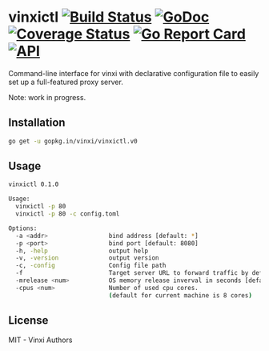 # vinxictl [![Build Status](https://travis-ci.org/vinxi/vinxictl.png)](https://travis-ci.org/vinxi/vinxictl) [![GoDoc](https://godoc.org/github.com/vinxi/vinxictl?status.svg)](https://godoc.org/github.com/vinxi/vinxictl) [![Coverage Status](https://coveralls.io/repos/github/vinxi/vinxictl/badge.svg?branch=feat%2Finheritance)](https://coveralls.io/github/vinxi/vinxictl?branch=feat%2Finheritance) [![Go Report Card](https://goreportcard.com/badge/github.com/vinxi/vinxictl)](https://goreportcard.com/report/github.com/vinxi/vinxictl) [![API](https://img.shields.io/badge/vinxi-core-green.svg?style=flat)](https://godoc.org/github.com/vinxi/vinxictl) 

Command-line interface for vinxi with declarative configuration file to easily set up a full-featured proxy server.

Note: work in progress.

## Installation

```bash
go get -u gopkg.in/vinxi/vinxictl.v0
```

## Usage

```bash
vinxictl 0.1.0

Usage:
  vinxictl -p 80
  vinxictl -p 80 -c config.toml

Options:
  -a <addr>                 bind address [default: *]
  -p <port>                 bind port [default: 8080]
  -h, -help                 output help
  -v, -version              output version
  -c, -config               Config file path
  -f                        Target server URL to forward traffic by default
  -mrelease <num>           OS memory release inverval in seconds [default: 30]
  -cpus <num>               Number of used cpu cores.
                            (default for current machine is 8 cores)
```

## License

MIT - Vinxi Authors
